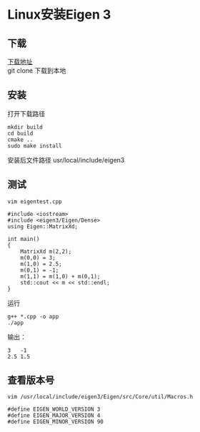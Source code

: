 # Linux安装Eigen 3
## 下载
[下载地址](https://gitlab.com/libeigen/eigen/-/tree/master)  
git clone 下载到本地
## 安装
打开下载路径
```
mkdir build
cd build
cmake ..
sudo make install
```
安装后文件路径 usr/local/include/eigen3
## 测试
`vim eigentest.cpp`
```
#include <iostream>
#include <eigen3/Eigen/Dense>
using Eigen::MatrixXd;

int main()
{
	MatrixXd m(2,2);
	m(0,0) = 3;
	m(1,0) = 2.5;
	m(0,1) = -1;
	m(1,1) = m(1,0) + m(0,1);
	std::cout << m << std::endl;
}
```
运行

`g++ *.cpp -o app`  
`./app` 
 
输出：
```
3   -1
2.5 1.5
```
## 查看版本号
`vim /usr/local/include/eigen3/Eigen/src/Core/util/Macros.h`
```
#define EIGEN_WORLD_VERSION 3
#define EIGEN_MAJOR_VERSION 4
#define EIGEN_MINOR_VERSION 90
```
